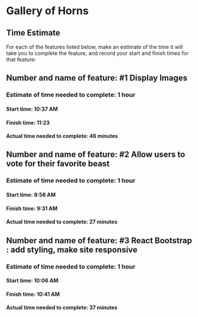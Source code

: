 # Gallery of Horns

## Time Estimate

For each of the features listed below, make an estimate of the time it will take you to complete the feature, and record your start and finish times for that feature:

## Number and name of feature: #1 Display Images

### Estimate of time needed to complete: 1 hour

#### Start time: 10:37 AM

#### Finish time: 11:23

#### Actual time needed to complete: 46 minutes

## Number and name of feature: #2 Allow users to vote for their favorite beast

### Estimate of time needed to complete: 1 hour

#### Start time: 8:58 AM

#### Finish time: 9:31 AM

#### Actual time needed to complete: 27 minutes

## Number and name of feature: #3 React Bootstrap : add styling, make site responsive

### Estimate of time needed to complete: 1 hour

#### Start time:  10:06 AM

#### Finish time: 10:41 AM

#### Actual time needed to complete: 37 minutes
